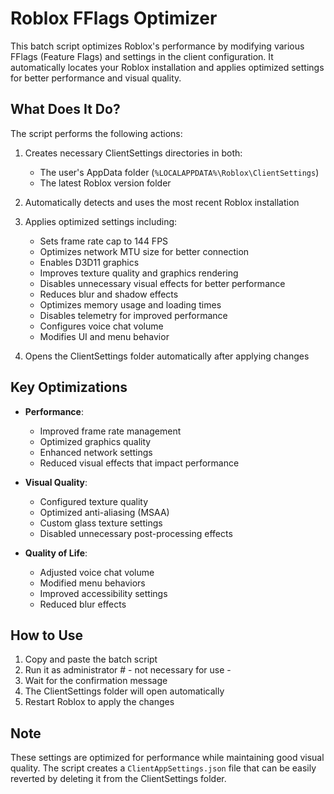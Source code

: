 # Roblox FFlags Optimizer

This batch script optimizes Roblox's performance by modifying various FFlags (Feature Flags) and settings in the client configuration. It automatically locates your Roblox installation and applies optimized settings for better performance and visual quality.

## What Does It Do?

The script performs the following actions:

1. Creates necessary ClientSettings directories in both:
   - The user's AppData folder (`%LOCALAPPDATA%\Roblox\ClientSettings`)
   - The latest Roblox version folder

2. Automatically detects and uses the most recent Roblox installation

3. Applies optimized settings including:
   - Sets frame rate cap to 144 FPS
   - Optimizes network MTU size for better connection
   - Enables D3D11 graphics
   - Improves texture quality and graphics rendering
   - Disables unnecessary visual effects for better performance
   - Reduces blur and shadow effects
   - Optimizes memory usage and loading times
   - Disables telemetry for improved performance
   - Configures voice chat volume
   - Modifies UI and menu behavior

4. Opens the ClientSettings folder automatically after applying changes

## Key Optimizations

- **Performance**: 
  - Improved frame rate management
  - Optimized graphics quality
  - Enhanced network settings
  - Reduced visual effects that impact performance

- **Visual Quality**:
  - Configured texture quality
  - Optimized anti-aliasing (MSAA)
  - Custom glass texture settings
  - Disabled unnecessary post-processing effects

- **Quality of Life**:
  - Adjusted voice chat volume
  - Modified menu behaviors
  - Improved accessibility settings
  - Reduced blur effects

## How to Use

1. Copy and paste the batch script
2. Run it as administrator # - not necessary for use -
3. Wait for the confirmation message
4. The ClientSettings folder will open automatically
5. Restart Roblox to apply the changes

## Note

These settings are optimized for performance while maintaining good visual quality. The script creates a `ClientAppSettings.json` file that can be easily reverted by deleting it from the ClientSettings folder.
